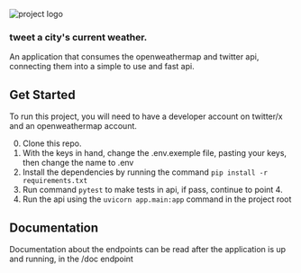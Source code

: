 ![project logo](https://i.ibb.co/L8HhdKy/climatwitter.png)
###  tweet a city's current weather.
An application that consumes the openweathermap and twitter api, connecting them into a simple to use and fast api.  

## Get Started
To run this project, you will need to have a developer account on twitter/x and an openweathermap account.

0) Clone this repo.
1) With the keys in hand, change the .env.exemple file, pasting your keys, then change the name to .env
2) Install the dependencies by running the command `pip install -r requirements.txt`
3) Run command `pytest` to make tests in api, if pass, continue to point 4.
4) Run the api using the `uvicorn app.main:app` command in the project root

## Documentation

Documentation about the endpoints can be read after the application is up and running, in the /doc endpoint
